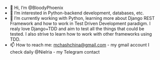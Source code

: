 - 👋 Hi, I’m @BloodyPhoenix
- 👀 I’m interested in Python-backend development, databases, etc.
- 🌱 I’m currently working with Python, learning more about Django REST Framework and how to work in Test Driven Development paradigm. I realy love Django+TDD and aim to test all the things that could be tested. I also strive to learn how to work with other frameworks using TDD.
- 📫 How to reach me:
 mchashchina@gmail.com - my gmail account I check daily
 @Nielria - my Telegram contact

<!---
BloodyPhoenix/BloodyPhoenix is a ✨ special ✨ repository because its `README.md` (this file) appears on your GitHub profile.
You can click the Preview link to take a look at your changes.
--->
